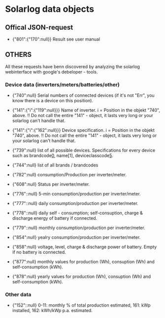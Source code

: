 # Solarlog data objects

## Offical JSON-request

-   {"801":{"170":null}} Result see user manual

## OTHERS

All these requests have benn discovered by analyzing the solarlog webinterface with google's debeloper - tools.

### Device data (inverters/meters/batteries/other)

-   {"740":null} Serial numbers of connected devices (if it's not "Err", you know there is a device on this position).

-   {"141":{"i":{"119":null}}} Name of inverter. i = Position in the objekt "740", above. !! Do not call the entire "141" - object, it lasts very long or your solarlog can't handle that.

-   {"141":{"i":{"162":null}}} Device specification. i = Position in the objekt "740", above. !! Do not call the entire "141" - object, it lasts very long or your solarlog can't handle that.

-   {"739":null} list of all possible devices. Specifications for every device such as brandcode[0](<brands found in> "744"), name[1], deviceclasscode[5](<deviceclass: 1:Wechselrichter, 2:Sensor, 4:Schalter, 8: Hybrid-System, 16: Batterie, 32: Intelligente Verbraucher, 64: Schalter, 128: Wärmepumpe, 256: Heizstab, 512: Ladestation>).

-   {"744":null} list of all brands / brandcodes

-   {"782":null} consumption/Production per inverter/meter.
-   {"608":null} Status per inverter/meter.

-   {"776"::null} 5-min consumption/production per inverter/meter.
-   {"777"::null} daily consumption/production per inverter/meter.
-   {"778"::null} daily self - consumption; self-consuption, charge & discharge energy of battery if connected.
-   {"779"::null} monthly consumption/production per inverter/meter.
-   {"854":null} yealry consumption/production per inverter/meter.
-   {"858":null} voltage, level, charge & discharge power of battery. Empty if no battery is connected.
-   {"877":null} monthly values for production (Wh), consuption (Wh) and self-consumption (kWh).
-   {"878":null} yearly values for production (Wh), consuption (Wh) and self-consumption (kWh).

### Other data

-   {"152"::null} 0-11: monthly % of total production estimated, 161: kWp installed, 162: kWh/kWp p.a. estimated.
